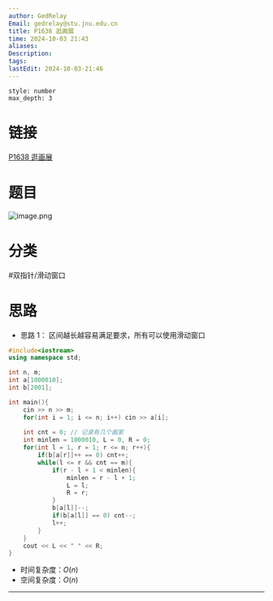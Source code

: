 ```yaml
---
author: GedRelay
Email: gedrelay@stu.jnu.edu.cn
title: P1638 逛画展
time: 2024-10-03 21:43
aliases: 
Description: 
tags: 
lastEdit: 2024-10-03-21:46
---
```


```toc
style: number
max_depth: 3
```

# 链接
[P1638 逛画展](https://www.luogu.com.cn/problem/P1638) 

# 题目
![image.png](https://ged-pic-bed.oss-cn-guangzhou.aliyuncs.com/img/202410032143956.png)


# 分类
#双指针/滑动窗口 

# 思路
- 思路 1：
区间越长越容易满足要求，所有可以使用滑动窗口


```cpp
#include<iostream>
using namespace std;

int n, m;
int a[1000010];
int b[2001];

int main(){
    cin >> n >> m;
    for(int i = 1; i <= n; i++) cin >> a[i];
    
    int cnt = 0; // 记录有几个画家
    int minlen = 1000010, L = 0, R = 0;
    for(int l = 1, r = 1; r <= n; r++){
        if(b[a[r]]++ == 0) cnt++;
        while(l <= r && cnt == m){
            if(r - l + 1 < minlen){
                minlen = r - l + 1;
                L = l;
                R = r;
            }
            b[a[l]]--;
            if(b[a[l]] == 0) cnt--;
            l++;
        }
    }
    cout << L << " " << R;
}
```


- 时间复杂度：${O\left( n \right)  }$ 
- 空间复杂度：${O\left( n \right)  }$ 


---

